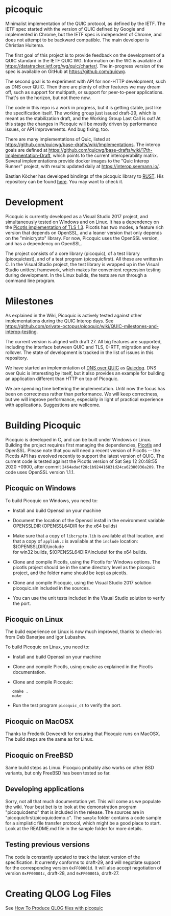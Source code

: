 # picoquic

Minimalist implementation of the QUIC protocol, as defined by the IETF.
The IETF spec started with the version of QUIC defined by Google and
implemented in Chrome, but the IETF spec is independent of Chrome, and
does not attempt to be backward compatible. The main developer is 
Christian Huitema.

The first goal of this project is to provide feedback on the development
of a QUIC standard in the IETF QUIC WG. Information on the WG is available at
https://datatracker.ietf.org/wg/quic/charter/. The in-progress version of
the spec is available on GitHub at https://github.com/quicwg.

The second goal is to experiment with API for non-HTTP development, such as
DNS over QUIC. Then there are plenty of other features we may dream off,
such as support for multipath, or support for peer-to-peer applications.
That's on the horizon, but not there now.

The code in this repo is a work in progress, but it is getting stable, just
like the specification itself. The working group just issued draft-29, which
is meant as the stabilization draft, and the Working Group Last Call is out!
At this stage the
changes in Picoquic will be mostly driven by performance issues, or API
improvements. And bug fixing, too.

There are many implementations of Quic, listed
at https://github.com/quicwg/base-drafts/wiki/Implementations. The interop
goals are defined at https://github.com/quicwg/base-drafts/wiki/17th-Implementation-Draft,
which points to the current interoperability matrix. Several implementations provide
docker images to the "Quic Interop Runner" project, with results updated daily
at https://interop.seemann.io/.

Bastian Köcher has developed bindings of the picoquic library to [RUST](https://www.rust-lang.org/en-US/). 
His repository can be found [here](https://github.com/bkchr/picoquic-rs).
You may want to check it.

# Development

Picoquic is currently developed as a Visual Studio 2017 project,
and simultaneously tested on Windows and on Linux. It has a dependency
on the [Picotls implementation of TLS 1.3](https://github.com/h2o/picotls).
Picotls has two modes, a feature rich version that depends on OpenSSL, and a
leaner version that only depends on the "minicrypto" library. For now,
Picoquic uses the OpenSSL version, and has a dependency on OpenSSL.

The project consists of a core library (picoquic), of a test library
(picoquictest), and of a test program (picoquicfirst). All these are
written in C. In the Visual Studio project, the
test library is wrapped up in the Visual Studio unittest framework, which
makes for convenient regression testing during development. In the Linux
builds, the tests are run through a command line program.

# Milestones

As explained in the Wiki, Picoquic is actively tested against other implementations
during the QUIC Interop days. See https://github.com/private-octopus/picoquic/wiki/QUIC-milestones-and-interop-testing.

The current version is aligned with draft 27. All big features are supported, including
the interface between QUIC and TLS, 0-RTT, migration and key rollover. The state of
development is tracked in the list of issues in this repository.

We have started an implementation
of [DNS over QUIC](https://datatracker.ietf.org/doc/draft-huitema-quic-dnsoquic/)
as [Quicdoq](https://github.com/private-octopus/quicdoq). DNS over Quic is interesting
by itself, but it also provides an example for building an application different than
HTTP on top of Picoquic.

We are spending time bettering the implementation. Until now 
the focus has been on correctness rather than performance. We will keep correctness,
but we will improve performance, especially in light of practical experience with 
applications. Suggestions are wellcome.

# Building Picoquic

Picoquic is developed in C, and can be built under Windows or Linux. Building the
project requires first managing the dependencies, [Picotls](https://github.com/h2o/picotls)
and OpenSSL. Please note that you will need a recent version of Picotls --
the Picotls API has eveolved recently to support the latest version of QUIC. The
current code is tested against the Picotls version of Sat Sep 12 20:48:55 2020 +0900,
after commit `2464adadf28c1b924416831d24ca62380936a209`. The code uses OpenSSL
version 1.1.1.

## Picoquic on Windows

To build Picoquic on Windows, you need to:

 * Install and build Openssl on your machine

 * Document the location of the Openssl install in the environment variable OPENSSLDIR
   (OPENSSL64DIR for the x64 builds)

 * Make sure that a copy of `libcrypto.lib` is available at that location, and that
   a copy of `applink.c` is available at the `include` location: $(OPENSSLDIR)\include\
   for win32 builds, $(OPENSSL64DIR)\include\ for the x64 builds.

 * Clone and compile Picotls, using the Picotls for Windows options. The picotls project
   should be in the same directory level as the picoquic project, and the folder name 
   should be kept as  picotls.

 * Clone and compile Picoquic, using the Visual Studio 2017 solution picoquic.sln included in 
   the sources.

 * You can use the unit tests included in the Visual Studio solution to verify the port.

## Picoquic on Linux

The build experience on Linux is now much improved, thanks to check-ins from Deb Banerjee
and Igor Lubashev. 

To build Picoquic on Linux, you need to:

 * Install and build Openssl on your machine

 * Clone and compile Picotls, using cmake as explained in the Picotls documentation.

 * Clone and compile Picoquic:
~~~
   cmake .
   make
~~~
 * Run the test program `picoquic_ct` to verify the port.

## Picoquic on MacOSX

Thanks to Frederik Deweerdt for ensuring that Picoquic runs on MacOSX. The build steps
are the same as for Linux.

## Picoquic on FreeBSD

Same build steps as Linux. Picoquic probably also works on other BSD variants, but only FreeBSD
has been tested so far.

## Developing applications

Sorry, not all that much documentation yet. This will come as we populate the wiki. Your
best bet is to look at the demonstration program "picoquicdemo" that is included in the
release. The sources are in "picoquicfirst/picoquicdemo.c". The `sample` folder
contains a code sample for a simplistic file transfer protocol, which might
be a good place to start. Look at the README.md file in the sample folder for
more details.

## Testing previous versions

The code is constantly updated to track the latest version of the specification. It currently
conforms to draft-29, and will negotiate support for the corresponding version `0xFF00001d`.
It will also accept negotiation of version `0xFF00001c`, draft-28, and `0xFF00001b`, draft-27. 

# Creating QLOG Log Files

See [How To Produce QLOG files with picoquic](doc/QLOG.md)
